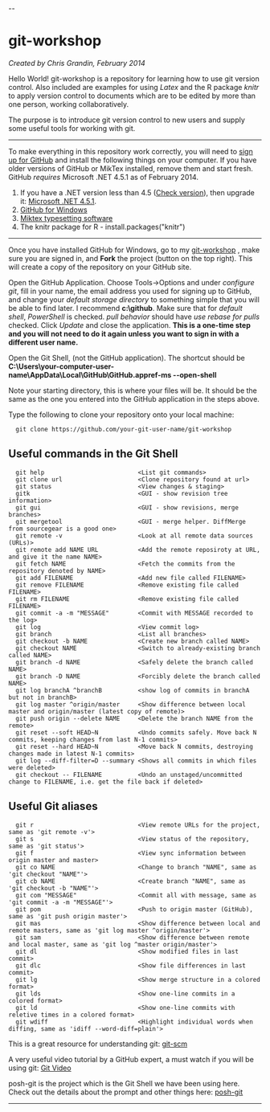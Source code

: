 --
# git-workshop

*Created by Chris Grandin, February 2014*

Hello World!
git-workshop is a repository for learning how to use git version control.
Also included are examples for using *Latex* and the R package *knitr* to apply version control to documents
which are to be edited by more than one person, working collaboratively.


The purpose is to introduce git version control to new users and supply some
useful tools for working with git.

---

To make everything in this repository work correctly, you will need to <a href="https://github.com/" target="_blank">sign up for GitHub</a>
and install the following things on your computer. If you have older versions of GitHub or MikTex installed, remove them and start fresh.
GitHub *requires* Microsoft .NET 4.5.1 as of February 2014.

1. If you have a .NET version less than 4.5 ([Check version](https://github.com/downloads/shanselman/SmallestDotNet/CheckForDotNet45.exe "Which .NET version is on my machine?")), then upgrade it: <a href="http://go.microsoft.com/fwlink/p/?LinkId=310158" target="_blank">Microsoft .NET 4.5.1</a>.
2. <a href="http://windows.github.com" target="_blank">GitHub for Windows</a>
3. <a href="http://mirrors.ctan.org/systems/win32/miktex/setup/basic-miktex-2.9.5105-x64.exe" target="_blank">Miktex typesetting software</a>
4. The knitr package for R - install.packages("knitr")

---

Once you have installed GitHub for Windows, go to my [git-workshop](https://github.com/cgrandin/git-workshop "https://github.com/cgrandin/git-workshop")
, make sure you are signed in, and **Fork** the project (button on the top right). This will create a copy of the repository on your GitHub site.

Open the GitHub Application. Choose Tools->Options and under *configure git*, fill in your name, the email address you used for signing up to GitHub,
and change your *default storage directory* to something simple that you will be able to find later. I recommend **c:\github**. Make sure that for
*default shell*, *PowerShell* is checked. *pull behavior* should have *use rebase for pulls* checked. Click *Update* and close the application.
**This is a one-time step and you will not need to do it again unless you want to sign in with a different user name.**

Open the Git Shell, (not the GitHub application). The shortcut should be
**C:\Users\your-computer-user-name\AppData\Local\GitHub\GitHub.appref-ms --open-shell**

Note your starting directory, this is where your files will be. It should be the same as the one you entered into the GitHub application in the steps above.

Type the following to clone your repository onto your local machine:

      git clone https://github.com/your-git-user-name/git-workshop

## Useful commands in the Git Shell
      git help                          <List git commands>
      git clone url                     <Clone repository found at url>
      git status                        <View changes & staging>
      gitk                              <GUI - show revision tree information>
      git gui                           <GUI - show revisions, merge branches>
      git mergetool                     <GUI - merge helper. DiffMerge from sourcegear is a good one>
      git remote -v                     <Look at all remote data sources (URLs)>
      git remote add NAME URL           <Add the remote reposiroty at URL, and give it the name NAME>
      git fetch NAME                    <Fetch the commits from the repository denoted by NAME>
      git add FILENAME                  <Add new file called FILENAME>
      git remove FILENAME               <Remove existing file called FILENAME>
      git rm FILENAME                   <Remove existing file called FILENAME>
      git commit -a -m "MESSAGE"        <Commit with MESSAGE recorded to the log>
      git log                           <View commit log>
      git branch                        <List all branches>
      git checkout -b NAME              <Create new branch called NAME>
      git checkout NAME                 <Switch to already-existing branch called NAME>
      git branch -d NAME                <Safely delete the branch called NAME>
      git branch -D NAME                <Forcibly delete the branch called NAME>
      git log branchA ^branchB          <show log of commits in branchA but not in branchB>
      git log master ^origin/master     <Show difference between local master and origin/master (latest copy of remote)>
      git push origin --delete NAME     <Delete the branch NAME from the remote>
      git reset --soft HEAD~N           <Undo commits safely. Move back N commits, keeping changes from last N-1 commits>
      git reset --hard HEAD~N           <Move back N commits, destroying changes made in latest N-1 commits>
      git log --diff-filter=D --summary <Shows all commits in which files were deleted>
      git checkout -- FILENAME          <Undo an unstaged/uncommitted change to FILENAME, i.e. get the file back if deleted>
## Useful Git aliases
      git r                             <View remote URLs for the project, same as 'git remote -v'>
      git s                             <View status of the repository, same as 'git status'>
      git f                             <View sync information between origin master and master>
      git co NAME                       <Change to branch "NAME", same as 'git checkout "NAME"'>
      git cb NAME                       <Create branch "NAME", same as 'git checkout -b "NAME"'>
      git com "MESSAGE"                 <Commit all with message, same as 'git commit -a -m "MESSAGE"'>
      git pom                           <Push to origin master (GitHub), same as 'git push origin master'>
      git mas                           <Show difference between local and remote masters, same as 'git log master ^origin/master'>
      git sam                           <Show difference between remote and local master, same as 'git log ^master origin/master'>
      git dl                            <Show modified files in last commit>
      git dlc                           <Show file differences in last commit>
      git lg                            <Show merge structure in a colored format>
      git lds                           <Show one-line commits in a colored format>
      git ld                            <Show one-line commits with reletive times in a colored format>
      git wdiff                         <Highlight individual words when diffing, same as 'idiff --word-diff=plain'>

This is a great resource for understanding git: <a href="http://git-scm.com/documentation" target="_blank">git-scm</a>

A very useful video tutorial by a GitHub expert, a must watch if you will be using git: <a href="http://www.youtube.com/watch?v=ZDR433b0HJY" target="_blank">Git Video</a>

posh-git is the project which is the Git Shell we have been using here. Check out the details about the prompt and other things here:
<a href="https://github.com/dahlbyk/posh-git" target="_blank">posh-git</a>

---

